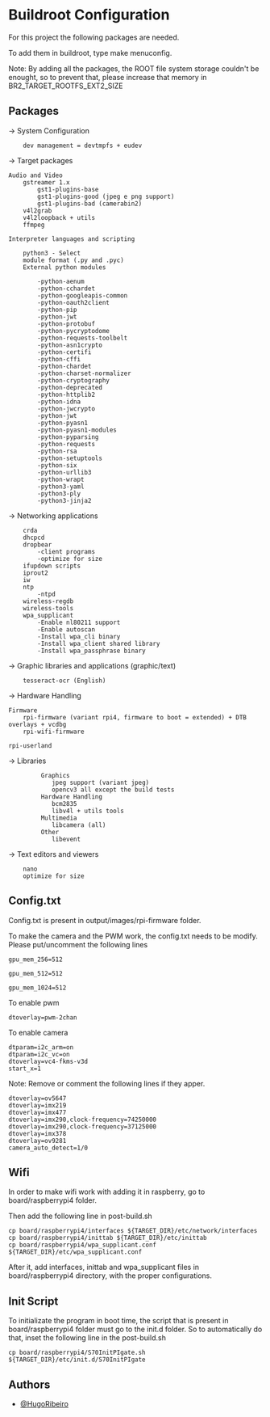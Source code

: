 
# Buildroot Configuration

For this project the following packages are needed.

To add them in buildroot, type make menuconfig.

Note: By adding all the packages, the ROOT file system storage couldn't be enought, so to prevent that, please increase that memory in BR2_TARGET_ROOTFS_EXT2_SIZE






## Packages

-> System Configuration

	    dev management = devtmpfs + eudev

-> Target packages

    Audio and Video
		gstreamer 1.x 
			gst1-plugins-base
			gst1-plugins-good (jpeg e png support)
			gst1-plugins-bad (camerabin2)
		v4l2grab
		v4l2loopback + utils
		ffmpeg
  
	Interpreter languages and scripting
    
		python3 - Select
        module format (.py and .pyc)
		External python modules  
        
            -python-aenum
            -python-cchardet
            -python-googleapis-common
            -python-oauth2client
            -python-pip
            -python-jwt
            -python-protobuf
            -python-pycryptodome
            -python-requests-toolbelt
            -python-asn1crypto
            -python-certifi
            -python-cffi
            -python-chardet
            -python-charset-normalizer
            -python-cryptography
            -python-deprecated
            -python-httplib2
            -python-idna
            -python-jwcrypto
            -python-jwt
            -python-pyasn1
            -python-pyasn1-modules
            -python-pyparsing
            -python-requests
            -python-rsa
            -python-setuptools
            -python-six
            -python-urllib3
            -python-wrapt
            -python3-yaml
            -python3-ply
            -python3-jinja2

   -> Networking applications
   
        crda
        dhcpcd
        dropbear
            -client programs
            -optimize for size
        ifupdown scripts
        iprout2
        iw
        ntp
            -ntpd
        wireless-regdb
        wireless-tools
        wpa_supplicant
            -Enable nl80211 support
            -Enable autoscan
            -Install wpa_cli binary                                                  
            -Install wpa_client shared library                                        
            -Install wpa_passphrase binary

  -> Graphic libraries and applications (graphic/text)
       
        tesseract-ocr (English)

  -> Hardware Handling

  	Firmware
        rpi-firmware (variant rpi4, firmware to boot = extended) + DTB overlays + vcdbg
  		rpi-wifi-firmware
    
    rpi-userland

  -> Libraries

			 Graphics
				jpeg support (variant jpeg)
                opencv3	all except the build tests
			 Hardware Handling
				bcm2835
				libv4l + utils tools
			 Multimedia
				libcamera (all)
			 Other
				libevent  
	 
  -> Text editors and viewers

        nano
        optimize for size
## Config.txt

Config.txt is present in output/images/rpi-firmware folder.

To make the camera and the PWM work, the config.txt needs to be modify. Please put/uncomment the following lines

    gpu_mem_256=512

    gpu_mem_512=512

    gpu_mem_1024=512

To enable pwm

    dtoverlay=pwm-2chan

To enable camera

    dtparam=i2c_arm=on
    dtparam=i2c_vc=on
    dtoverlay=vc4-fkms-v3d
    start_x=1

Note: Remove or comment the following lines if they apper.

    dtoverlay=ov5647
    dtoverlay=imx219
    dtoverlay=imx477
    dtoverlay=imx290,clock-frequency=74250000
    dtoverlay=imx290,clock-frequency=37125000 
    dtoverlay=imx378
    dtoverlay=ov9281
    camera_auto_detect=1/0
 

## Wifi

In order to make wifi work with adding it in raspberry, go to board/raspberrypi4 folder.

Then add the following line in post-build.sh

    cp board/raspberrypi4/interfaces ${TARGET_DIR}/etc/network/interfaces
    cp board/raspberrypi4/inittab ${TARGET_DIR}/etc/inittab
    cp board/raspberrypi4/wpa_supplicant.conf ${TARGET_DIR}/etc/wpa_supplicant.conf

After it, add interfaces, inittab and wpa_supplicant files in board/raspberrypi4 directory, with the proper configurations.

## Init Script

To initializate the program in boot time, the script that is present in board/raspberrypi4 folder
must go to the init.d folder. So to automatically do that, inset the following line in the post-build.sh

    cp board/raspberrypi4/S70InitPIgate.sh ${TARGET_DIR}/etc/init.d/S70InitPIgate
## Authors

- [@HugoRibeiro](https://github.com/HugoRibeiro-A88287-UM/)

